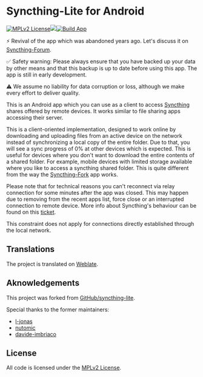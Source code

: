 # Syncthing-Lite for Android

[![MPLv2 License](https://img.shields.io/badge/license-MPLv2-blue.svg?style=flat-square)](https://www.mozilla.org/MPL/2.0/)<a href="https://tooomm.github.io/github-release-stats/?username=Catfriend1&repository=syncthing-lite" alt="GitHub Stats"><img src="https://img.shields.io/github/downloads/Catfriend1/syncthing-lite/total.svg" /></a>[![Build App](https://github.com/Catfriend1/syncthing-lite/actions/workflows/build-app.yaml/badge.svg)](https://github.com/Catfriend1/syncthing-lite/actions/workflows/build-app.yaml)

⚡ Revival of the app which was abandoned years ago. Let's discuss it on [Syncthing-Forum](https://forum.syncthing.net/).

✅ Safety warning: Please always ensure that you have backed up your data by other means and that this backup is up to date before using this app. The app is still in early development.

⚠️ We assume no liability for data corruption or loss, although we make every effort to deliver quality.

This is an Android app which you can use as a client to access [Syncthing][1] shares offered by remote devices. It works similar to file sharing apps  accessing their server. 

This is a client-oriented implementation, designed to work online by downloading and uploading files from an active device on the network instead of synchronizing a local copy of the entire folder. Due to that, you will see a sync progress of 0% at other devices which is expected. This is useful for devices where you don't want to download the entire contents of a shared folder. For example, mobile devices with limited storage available where you like to access a syncthing shared folder. This is quite different from the way the [Syncthing-Fork][2] app works.

Please note that for technical reasons you can't reconnect via relay connection for some minutes after the app was closed. This may happen due to removing from the recent apps list, force close or an interrupted connection to remote device. More info about Syncthing's behaviour can be found on this [ticket](https://github.com/syncthing/syncthing/issues/5224).

This constraint does not apply for connections directly established through the local network.

## Translations

The project is translated on [Weblate](https://hosted.weblate.org/projects/syncthing/android/catfriend1/lite-stringsxml/).

## Aknowledgements

This project was forked from [GitHub/syncthing-lite](https://github.com/syncthing/syncthing-lite).

Special thanks to the former maintainers:

- [l-jonas](https://github.com/l-jonas)
- [nutomic](https://github.com/nutomic)
- [davide-imbriaco](https://github.com/davide-imbriaco)

## License
All code is licensed under the [MPLv2 License][3].

[1]: https://syncthing.net/
[2]: https://github.com/Catfriend1/syncthing-android
[3]: LICENSE
